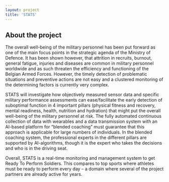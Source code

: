 ```yaml
---
layout: project
title: 'STATS'
---
```


## About the project

The overall well-being of the military personnel has been put forward as one of the main focus points in the strategic agenda of the Ministry of Defence. It has been shown however, that attrition in recruits, burnout, general fatigue, injuries and diseases are common in military personnel worldwide and as such threaten the efficiency and functioning of the Belgian Armed Forces. However, the timely detection of problematic situations and preventive actions are not easy and a clustered monitoring of the determining factors is currently very complex.

STATS will investigate how objectively measured sensor data and specific military performance assessments can ease/facilitate the early detection of suboptimal function in 4 important pillars (physical fitness and recovery, mental readiness, health, nutrition and hydration) that might put the overall well-being of the military personnel at risk. The fully automated continuous collection of data with wearables and a data transmission system with an AI-based platform for “blended coaching” must guarantee that this approach is applicable for large numbers of individuals. In the blended coaching system, the professional experts in the different pillars are supported by AI-algorithms, though it is the expert who takes the decisions and who is in the driving seat.

Overall, STATS is a real-time monitoring and management system to get Ready To Perform Soldiers. This compares to top sports where athletes must be ready to perform every day – a domain where several of the project partners are already active for years.
